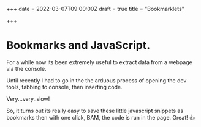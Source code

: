 +++
date = 2022-03-07T09:00:00Z
draft = true
title = "Bookmarklets"

+++
# Bookmarks and JavaScript.

For a while now its been extremely useful to extract data from a webpage via the console. 

Until recently I had to go in the the arduous process of opening the dev tools, tabbing to console, then inserting code. 

Very...very..slow!

So, it turns out its really easy to save these little javascript snippets as bookmarks then with one click, BAM, the code is run in the page. Great! 👍